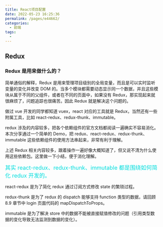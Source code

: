 ```yaml
---
title: React项目配置
date: 2022-05-23 16:25:36
permalink: /pages/e44662/
categories:
  - 前端
tags:
  - 
---
```



## Redux

### Redux 是用来做什么的？

简单通俗的解释，Redux 是用来管理项目级别的全局变量，而且是可以实时监听变量的变化并改变 DOM 的。当多个模块都需要动态显示同一个数据，并且这些模块从属于不同的父组件，或者在不同的页面中，如果没有 Redux，那实现起来就很麻烦了，问题追踪也很痛苦。因此 Redux 就是解决这个问题的。

做过 vue 开发的同学都知道 vuex，react 对应的工具就是 Redux，当然还有一些附属工具，比如 react-redux、redux-thunk、immutable。

redux 涉及的内容较多，把各个依赖组件的官方文档都阅读一遍确实不容易消化。本次分享通过一个简单的 Demo，把 redux、react-redux、redux-thunk、immutable 这些依赖组件的使用方法串起来，非常有利于理解。

上述 Redux 相关内容较多，跟着操作一遍好像大概知道了，但又说不清为什么使用这些依赖包。这里做一下小结，便于消化理解。

<font color=#00dddd size=4>其实 react-redux、redux-thunk、immutable 都是围绕如何简化 redux 开发的。</font>

react-redux 是为了简化 redux 通过订阅方式修改 state 的繁琐过程。

redux-thunk 是为了 redux 的 dispatch 能够支持 function 类型的数据，请回顾 8.9 章节中 login 页面代码的 mapDispatchToProps。

immutable 是为了解决 store 中的数据不能被直接赋值修改的问题（引用类型数据的变化导致无法监测到数据的变化）。

